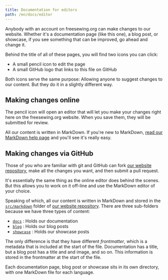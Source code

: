 ```yaml
---
title: Documentation for editors
path: /en/docs/editor
---
```


Anybody with an account on freesewing.org can make changes to our website. Whether it's a documentation page (like this one), a blog post, or showcase, if you see something that can be improved, go ahead and change it.

Behind the title of all of these pages, you will find two icons you can click:

- A small pencil icon to edit the page
- A small GitHub logo that links to this file on GitHub

Both icons serve the same purpose: Allowing anyone to suggest changes to our content. But they do it in a slightly different way.

## Making changes online

The pencil icon will open an editor that will let you make your changes right here on the freesewing.org website. When you save them, they will be submitted for review.

All our content is written in MarkDown. If you're new to MarkDown, [read our MarkDown help page](/en/docs/markdown/) and you'll see it's really easy.

## Making changes via GitHub

Those of you who are familiar with git and GitHub can fork [our website repository](https://github.com/freesewing/website), make all the changes you want, and then submit a pull request.

It's essentially the same thing as the online editor does behind the scenes. But this allows you to work on it off-line and use the MarkDown editor of your choice.

Speaking of which, all our content is written in MarkDown and stored in the [`src/markdown`](https://github.com/freesewing/website/tree/develop/src/markdown) folder of [our website repository](https://github.com/freesewing/website). There are three sub-folders because we have three types of content:

- [`docs`](https://github.com/freesewing/website/tree/develop/src/markdown/docs) : Holds our documentation
- [`blog`](https://github.com/freesewing/website/tree/develop/src/markdown/blog) : Holds our blog posts
- [`showcase`](https://github.com/freesewing/website/tree/develop/src/markdown/showcase) : Holds our showcase posts

The only difference is that they have different *frontmatter*, which is a metadata that is included at the start of the file. Documentation has a title, but a blog post has a title and and image, and so on. This information is stored in the frontmatter at the start of the file.

Each documentation page, blog post or showcase sits in its own directory, with one MarkDown file for each language.